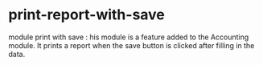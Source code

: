 # print-report-with-save
module print with save : his module is a feature added to the Accounting module. It prints a report when the save button is clicked after filling in the data.   
